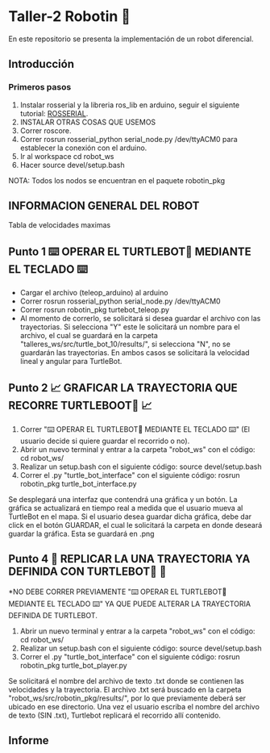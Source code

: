 # Taller-2  Robotin 🤖
En este repositorio se presenta la implementación de un robot diferencial.

## Introducción
### Primeros pasos
1. Instalar rosserial y la libreria ros_lib en arduino, seguir el siguiente tutorial: [ROSSERIAL](http://wiki.ros.org/rosserial_arduino/Tutorials/Arduino%20IDE%20Setup).
2. INSTALAR OTRAS COSAS QUE USEMOS
3. Correr roscore.
4. Correr rosrun rosserial_python serial_node.py /dev/ttyACM0 para establecer la conexión con el arduino.
5. Ir al workspace cd robot_ws
6. Hacer source devel/setup.bash

NOTA: Todos los nodos se encuentran en el paquete robotin_pkg
## INFORMACION GENERAL DEL ROBOT
Tabla de velocidades maximas

## Punto 1  ⌨️ OPERAR EL TURTLEBOT🐢️ MEDIANTE EL TECLADO ⌨️ 
* Cargar el archivo (teleop_arduino) al arduino 
* Correr rosrun rosserial_python serial_node.py /dev/ttyACM0
* Correr rosrun robotin_pkg turtebot_teleop.py
* Al momento de correrlo, se solicitará si desea guardar el archivo con las trayectorias. Si selecciona "Y" este le solicitará un nombre para el archivo, el cual se guardará en la carpeta "talleres_ws/src/turtle_bot_10/results/", si selecciona "N", no se guardarán las trayectorias. En ambos casos se solicitará la velocidad lineal y angular para TurtleBot.

## Punto 2  📈️ GRAFICAR LA TRAYECTORIA QUE RECORRE TURTLEBOOT🐢️ 📈️ 

1. Correr "⌨️ OPERAR EL TURTLEBOT🐢️ MEDIANTE EL TECLADO ⌨️" (El usuario decide si quiere guardar el recorrido o no).
2. Abrir un nuevo terminal y entrar a la carpeta "robot_ws" con el código:     cd robot_ws/
3. Realizar un setup.bash con el siguiente código:     source devel/setup.bash
4. Correr el .py "turtle_bot_interface" con el siguiente código:     rosrun robotin_pkg turtle_bot_interface.py

Se desplegará una interfaz que contendrá una gráfica y un botón. La gráfica se actualizará en tiempo real a medida que el usuario mueva al TurtleBot en el mapa. Si el usuario desea guardar dicha gráfica, debe dar click en el botón GUARDAR, el cual le solicitará la carpeta en donde deseará guardar la gráfica. Esta se guardará en .png


## Punto 4  🚶️ REPLICAR LA UNA TRAYECTORIA YA DEFINIDA CON TURTLEBOT🐢️ 🚶️ 

*NO DEBE CORRER PREVIAMENTE "⌨️ OPERAR EL TURTLEBOT🐢️ MEDIANTE EL TECLADO ⌨️" YA QUE PUEDE ALTERAR LA TRAYECTORIA DEFINIDA DE TURTLEBOT.

1. Abrir un nuevo terminal y entrar a la carpeta "robot_ws" con el código:     cd robot_ws/
2. Realizar un setup.bash con el siguiente código:     source devel/setup.bash
3. Correr el .py "turtle_bot_interface" con el siguiente código:     rosrun robotin_pkg turtle_bot_player.py

Se solicitará el nombre del archivo de texto .txt donde se contienen las velocidades y la trayectoria. El archivo .txt será buscado en la carpeta "robot_ws/src/robotin_pkg/results/", por lo que previamente deberá ser ubicado en ese directorio. Una vez el usuario escriba el nombre del archivo de texto (SIN .txt), Turtlebot replicará el recorrido allí contenido.

                       
## Informe
